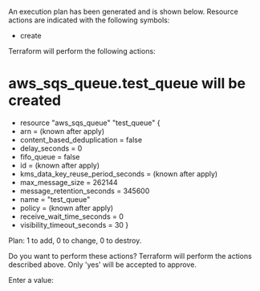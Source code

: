 An execution plan has been generated and is shown below.
Resource actions are indicated with the following symbols:
+ create

Terraform will perform the following actions:

# aws_sqs_queue.test_queue will be created
+ resource "aws_sqs_queue" "test_queue" {
+ arn = (known after apply)
+ content_based_deduplication = false
+ delay_seconds = 0
+ fifo_queue = false
+ id = (known after apply)
+ kms_data_key_reuse_period_seconds = (known after apply)
+ max_message_size = 262144
+ message_retention_seconds = 345600
+ name = "test_queue"
+ policy = (known after apply)
+ receive_wait_time_seconds = 0
+ visibility_timeout_seconds = 30
}

Plan: 1 to add, 0 to change, 0 to destroy.

Do you want to perform these actions?
Terraform will perform the actions described above.
Only 'yes' will be accepted to approve.

Enter a value: